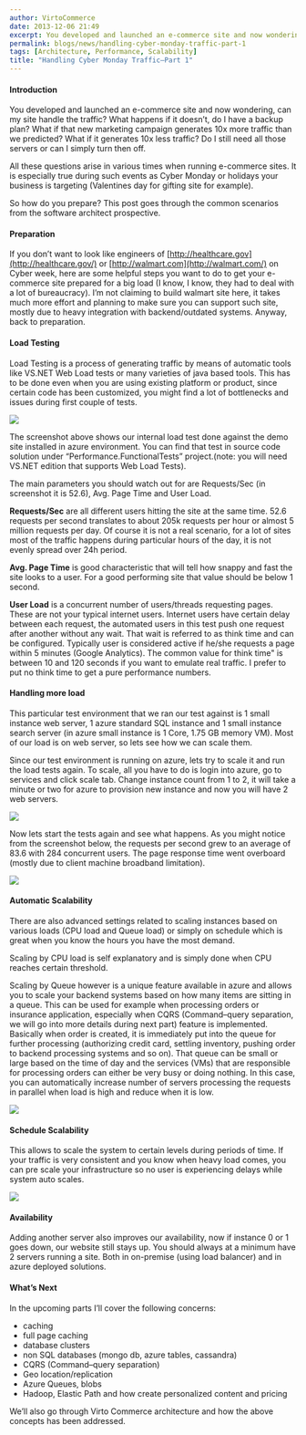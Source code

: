 ```yaml
---
author: VirtoCommerce
date: 2013-12-06 21:49
excerpt: You developed and launched an e-commerce site and now wondering, can my site handle the traffic? What happens if it doesn’t, do I have a backup plan? What if that new marketing campaign generates 10x more traffic than we predicted? What if it generates 10x less traffic? Do I still need all those servers or can I simply turn then off.
permalink: blogs/news/handling-cyber-monday-traffic-part-1
tags: [Architecture, Performance, Scalability]
title: "Handling Cyber Monday Traffic–Part 1"
---
```

#### Introduction

You developed and launched an e-commerce site and now wondering, can my site handle the traffic? What happens if it doesn’t, do I have a backup plan? What if that new marketing campaign generates 10x more traffic than we predicted? What if it generates 10x less traffic? Do I still need all those servers or can I simply turn then off.

All these questions arise in various times when running e-commerce sites. It is especially true during such events as Cyber Monday or holidays your business is targeting (Valentines day for gifting site for example).

So how do you prepare? This post goes through the common scenarios from the software architect prospective.

#### Preparation

If you don’t want to look like engineers of [http://healthcare.gov](http://healthcare.gov/) or [http://walmart.com](http://walmart.com/) on Cyber week, here are some helpful steps you want to do to get your e-commerce site prepared for a big load (I know, I know, they had to deal with a lot of bureaucracy). I’m not claiming to build walmart site here, it takes much more effort and planning to make sure you can support such site, mostly due to heavy integration with backend/outdated systems. Anyway, back to preparation.

#### Load Testing

Load Testing is a process of generating traffic by means of automatic tools like VS.NET Web Load tests or many varieties of java based tools. This has to be done even when you are using existing platform or product, since certain code has been customized, you might find a lot of bottlenecks and issues during first couple of tests.

![](../../assets/images/blog/tmpa71.png)

The screenshot above shows our internal load test done against the demo site installed in azure environment. You can find that test in source code solution under “Performance.FunctionalTests” project.(note: you will need VS.NET edition that supports Web Load Tests).

The main parameters you should watch out for are Requests/Sec (in screenshot it is 52.6), Avg. Page Time and User Load.

**Requests/Sec** are all different users hitting the site at the same time. 52.6 requests per second translates to about 205k requests per hour or almost 5 million requests per day. Of course it is not a real scenario, for a lot of sites most of the traffic happens during particular hours of the day, it is not evenly spread over 24h period.

**Avg. Page Time** is good characteristic that will tell how snappy and fast the site looks to a user. For a good performing site that value should be below 1 second.

**User Load** is a concurrent number of users/threads requesting pages. These are not your typical internet users. Internet users have certain delay between each request, the automated users in this test push one request after another without any wait. That wait is referred to as think time and can be configured. Typically user is considered active if he/she requests a page within 5 minutes (Google Analytics). The common value for think time" is between 10 and 120 seconds if you want to emulate real traffic. I prefer to put no think time to get a pure performance numbers.

#### Handling more load

This particular test environment that we ran our test against is 1 small instance web server, 1 azure standard SQL instance and 1 small instance search server (in azure small instance is 1 Core, 1.75 GB memory VM). Most of our load is on web server, so lets see how we can scale them.

Since our test environment is running on azure, lets try to scale it and run the load tests again. To scale, all you have to do is login into azure, go to services and click scale tab. Change instance count from 1 to 2, it will take a minute or two for azure to provision new instance and now you will have 2 web servers.

![](../../assets/images/blog/tmp2cd2.png)

Now lets start the tests again and see what happens. As you might notice from the screenshot below, the requests per second grew to an average of 83.6 with 284 concurrent users. The page response time went overboard (mostly due to client machine broadband limitation).

![](../../assets/images/blog/tmp4fcc.png)

#### Automatic Scalability

There are also advanced settings related to scaling instances based on various loads (CPU load and Queue load) or simply on schedule which is great when you know the hours you have the most demand.

Scaling by CPU load is self explanatory and is simply done when CPU reaches certain threshold.

Scaling by Queue however is a unique feature available in azure and allows you to scale your backend systems based on how many items are sitting in a queue. This can be used for example when processing orders or insurance application, especially when CQRS (Command–query separation, we will go into more details during next part) feature is implemented. Basically when order is created, it is immediately put into the queue for further processing (authorizing credit card, settling inventory, pushing order to backend processing systems and so on). That queue can be small or large based on the time of day and the services (VMs) that are responsible for processing orders can either be very busy or doing nothing. In this case, you can automatically increase number of servers processing the requests in parallel when load is high and reduce when it is low.

![](../../assets/images/blog/tmpce34.png)

#### Schedule Scalability

This allows to scale the system to certain levels during periods of time. If your traffic is very consistent and you know when heavy load comes, you can pre scale your infrastructure so no user is experiencing delays while system auto scales.

![](../../assets/images/blog/tmpf043.png)

#### Availability

Adding another server also improves our availability, now if instance 0 or 1 goes down, our website still stays up. You should always at a minimum have 2 servers running a site. Both in on-premise (using load balancer) and in azure deployed solutions.

#### What’s Next

In the upcoming parts I’ll cover the following concerns:

* caching
* full page caching
* database clusters
* non SQL databases (mongo db, azure tables, cassandra)
* CQRS (Command–query separation)
* Geo location/replication
* Azure Queues, blobs
* Hadoop, Elastic Path and how create personalized content and pricing

We’ll also go through Virto Commerce architecture and how the above concepts has been addressed.